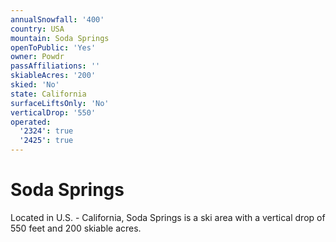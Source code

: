 ```yaml
---
annualSnowfall: '400'
country: USA
mountain: Soda Springs
openToPublic: 'Yes'
owner: Powdr
passAffiliations: ''
skiableAcres: '200'
skied: 'No'
state: California
surfaceLiftsOnly: 'No'
verticalDrop: '550'
operated:
  '2324': true
  '2425': true
---
```



# Soda Springs

Located in U.S. - California, Soda Springs is a ski area with a vertical drop of 550 feet and 200 skiable acres.
